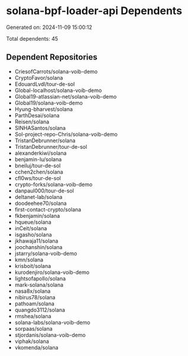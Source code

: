 # solana-bpf-loader-api Dependents

Generated on: 2024-11-09 15:00:12

Total dependents: 45

## Dependent Repositories

- CriesofCarrots/solana-voib-demo
- CryptoFavor/solana
- EdouardLvdl/tour-de-sol
- Global-localhost/solana-voib-demo
- Global19-atlassian-net/solana-voib-demo
- Global19/solana-voib-demo
- Hyung-bharvest/solana
- ParthDesai/solana
- Reisen/solana
- SINHASantos/solana
- Sol-project-repo-Chris/solana-voib-demo
- TristanDebrunner/solana
- TristanDebrunner/tour-de-sol
- alexanderkiwi/solana
- benjamin-lu/solana
- bneiluj/tour-de-sol
- cchen2chen/solana
- cfl0ws/tour-de-sol
- crypto-forks/solana-voib-demo
- danpaul000/tour-de-sol
- deltanet-lab/solana
- doodeehee70/solana
- first-contact-crypto/solana
- fkbenjamin/solana
- hqueue/solana
- inCeit/solana
- isgasho/solana
- jkhawaja11/solana
- joochanshin/solana
- jstarry/solana-voib-demo
- kmn/solana
- krisboit/solana
- kurodenjiro/solana-voib-demo
- lightsofapollo/solana
- mark-solana/solana
- nasa8x/solana
- nibirus78/solana
- pathoam/solana
- quangdo3112/solana
- rmshea/solana
- solana-labs/solana-voib-demo
- sorpaas/solana
- stjordanis/solana-voib-demo
- viphak/solana
- vkomenda/solana
